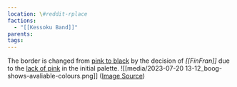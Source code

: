 ```yaml
---
location: \#reddit-rplace
factions:
  - "[[Kessoku Band]]"
parents: 
tags: 
---
```

The border is changed from [pink to black](https://discord.com/channels/1093664259273130084/1131230952119615600/1131574421396672512) by the decision of *[[FinFran]]* due to the [lack of pink](https://discord.com/channels/1093664259273130084/1131230952119615600/1131574347342024807) in the initial palette.
![[media/2023-07-20 13-12_boog-shows-avaliable-colours.png]]
([Image Source](https://discord.com/channels/1093664259273130084/1131230952119615600/1131574453873168394))
